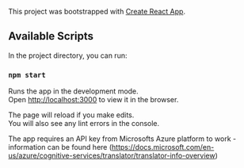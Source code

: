 This project was bootstrapped with [Create React App](https://github.com/facebook/create-react-app).

## Available Scripts

In the project directory, you can run:

### `npm start`

Runs the app in the development mode.<br>
Open [http://localhost:3000](http://localhost:3000) to view it in the browser.

The page will reload if you make edits.<br>
You will also see any lint errors in the console.

The app requires an API key from Microsofts Azure platform to work - information can be found here (https://docs.microsoft.com/en-us/azure/cognitive-services/translator/translator-info-overview)
